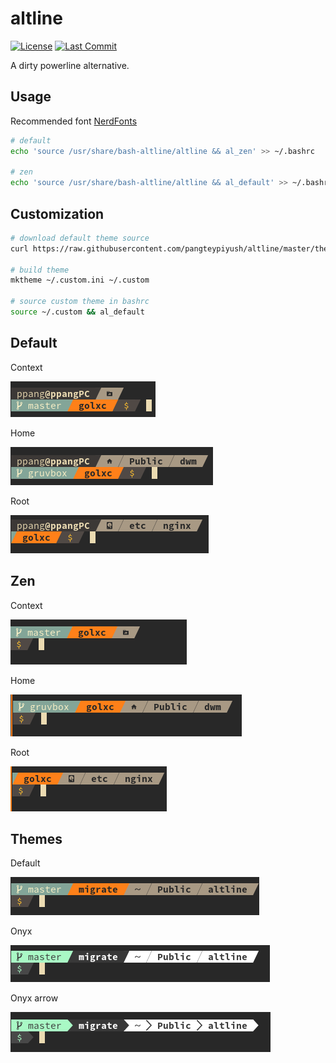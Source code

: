 # altline

[![License](https://img.shields.io/github/license/pangteypiyush/altline.svg)](https://raw.githubusercontent.com/pangteypiyush/altline/master/LICENSE) [![Last Commit](https://img.shields.io/github/last-commit/pangteypiyush/altline.svg)](https://github.com/pangteypiyush/altline/commits)

A dirty powerline alternative.

## Usage

Recommended font [NerdFonts](https://github.com/ryanoasis/nerd-fonts)

```sh
# default
echo 'source /usr/share/bash-altline/altline && al_zen' >> ~/.bashrc

# zen
echo 'source /usr/share/bash-altline/altline && al_default' >> ~/.bashrc
```

## Customization

```sh
# download default theme source
curl https://raw.githubusercontent.com/pangteypiyush/altline/master/themes_src/default.ini -o ~/.custom.ini

# build theme
mktheme ~/.custom.ini ~/.custom

# source custom theme in bashrc
source ~/.custom && al_default
```

## Default

Context

![context](https://raw.githubusercontent.com/pangteypiyush/altline/screenshot/context-default-1.png)

Home

![home](https://raw.githubusercontent.com/pangteypiyush/altline/screenshot/home-default-1.png)

Root

![root](https://raw.githubusercontent.com/pangteypiyush/altline/screenshot/root-default-1.png)

## Zen

Context

![context](https://raw.githubusercontent.com/pangteypiyush/altline/screenshot/context-1.png)

Home

![home](https://raw.githubusercontent.com/pangteypiyush/altline/screenshot/home-1.png)

Root

![root](https://raw.githubusercontent.com/pangteypiyush/altline/screenshot/root-1.png)

## Themes

Default

![default](https://raw.githubusercontent.com/pangteypiyush/altline/screenshot/default-1.png)

Onyx

![onyx](https://raw.githubusercontent.com/pangteypiyush/altline/screenshot/onyx-1.png)

Onyx arrow

![onyxarrow](https://raw.githubusercontent.com/pangteypiyush/altline/screenshot/onyx_arrow-1.png)
